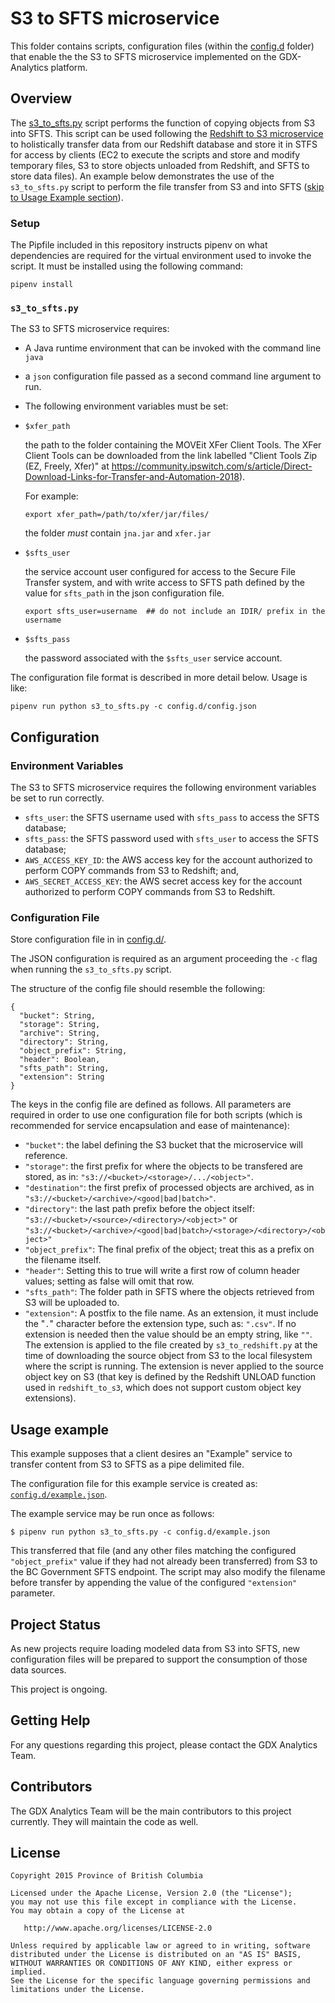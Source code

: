 # S3 to SFTS microservice

This folder contains scripts, configuration files (within the [config.d](./config.d/) folder) that enable the the S3 to SFTS microservice implemented on the GDX-Analytics platform. 


## Overview

The [s3_to_sfts.py](./s3_to_sfts.py) script performs the function of copying objects from S3 into SFTS. This script can be used following the [Redshift to S3 microservice](../redshift_to_s3/) to holistically transfer data from our Redshift database and store it in STFS for access by clients (EC2 to execute the scripts and store and modify temporary files, S3 to store objects unloaded from Redshift, and SFTS to store data files). An example below demonstrates the use of the `s3_to_sfts.py` script to perform the file transfer from S3 and into SFTS ([skip to Usage Example section](#usage-example)). 

### Setup

The Pipfile included in this repository instructs pipenv on what dependencies are required for the virtual environment used to invoke the script. It must be installed using the following command:

```
pipenv install
```

### `s3_to_sfts.py`

The S3 to SFTS microservice requires:

 - A Java runtime environment that can be invoked with the command line `java`

 - a `json` configuration file passed as a second command line argument to run.

 - The following environment variables must be set:

  - `$xfer_path`

    the path to the folder containing the MOVEit XFer Client Tools. The XFer Client Tools can be downloaded from the link labelled "Client Tools Zip (EZ, Freely, Xfer)" at  https://community.ipswitch.com/s/article/Direct-Download-Links-for-Transfer-and-Automation-2018).

    For example:
    ```
    export xfer_path=/path/to/xfer/jar/files/
    ```
    the folder _must_ contain `jna.jar` and `xfer.jar`

  - `$sfts_user`

    the service account user configured for access to the Secure File Transfer system, and with write access to SFTS path defined by the value for `sfts_path` in the json configuration file.

    ```
    export sfts_user=username  ## do not include an IDIR/ prefix in the username
    ```

  - `$sfts_pass`

    the password associated with the `$sfts_user` service account.

The configuration file format is described in more detail below. Usage is like:

```
pipenv run python s3_to_sfts.py -c config.d/config.json
```

## Configuration

### Environment Variables

The S3 to SFTS microservice requires the following environment variables be set to run correctly.

- `sfts_user`: the SFTS username used with `sfts_pass` to access the SFTS database;
- `sfts_pass`: the SFTS password used with `sfts_user` to access the SFTS database;
- `AWS_ACCESS_KEY_ID`: the AWS access key for the account authorized to perform COPY commands from S3 to Redshift; and,
- `AWS_SECRET_ACCESS_KEY`: the AWS secret access key for the account authorized to perform COPY commands from S3 to Redshift.

### Configuration File

Store configuration file in in [config.d/](./config.d/).

The JSON configuration is required as an argument proceeding the `-c` flag when running the `s3_to_sfts.py` script.

The structure of the config file should resemble the following:

```
{
  "bucket": String,
  "storage": String,
  "archive": String,
  "directory": String,
  "object_prefix": String,
  "header": Boolean,
  "sfts_path": String,
  "extension": String
}
```

The keys in the config file are defined as follows. All parameters are required in order to use one configuration file for both scripts (which is recommended for service encapsulation and ease of maintenance):

- `"bucket"`: the label defining the S3 bucket that the microservice will reference.
- `"storage"`: the first prefix for where the objects to be transfered are stored, as in: `"s3://<bucket>/<storage>/.../<object>"`.
- `"destination"`: the first prefix of processed objects are archived, as in `"s3://<bucket>/<archive>/<good|bad|batch>"`.
- `"directory"`: the last path prefix before the object itself: `"s3://<bucket>/<source>/<directory>/<object>"` or `"s3://<bucket>/<archive>/<good|bad|batch>/<storage>/<directory>/<object>"`
- `"object_prefix"`: The final prefix of the object; treat this as a prefix on the filename itself.
- `"header"`: Setting this to true will write a first row of column header values; setting as false will omit that row.
- `"sfts_path"`: The folder path in SFTS where the objects retrieved from S3 will be uploaded to.
- `"extension"`: A postfix to the file name. As an extension, it must include the "`.`" character before the extension type, such as: `".csv"`. If no extension is needed then the value should be an empty string, like `""`. The extension is applied to the file created by `s3_to_redshift.py` at the time of downloading the source object from S3 to the local filesystem where the script is running. The extension is never applied to the source object key on S3 (that key is defined by the Redshift UNLOAD function used in `redshift_to_s3`, which does not support custom object key extensions).

## Usage example
This example supposes that a client desires an "Example" service to transfer content from S3 to SFTS as a pipe delimited file.

The configuration file for this example service is created as: [`config.d/example.json`](./config.d/example.json).

The example service may be run once as follows:

```
$ pipenv run python s3_to_sfts.py -c config.d/example.json
```

This transferred that file (and any other files matching the configured `"object_prefix"` value if they had not already been transferred) from S3 to the BC Government SFTS endpoint. The script may also modify the filename before transfer by appending the value of the configured `"extension"` parameter.

## Project Status

As new projects require loading modeled data from S3 into SFTS, new configuration files will be prepared to support the consumption of those data sources.

This project is ongoing.

## Getting Help

For any questions regarding this project, please contact the GDX Analytics Team.

## Contributors

The GDX Analytics Team will be the main contributors to this project currently. They will maintain the code as well.

## License

```
Copyright 2015 Province of British Columbia

Licensed under the Apache License, Version 2.0 (the "License");
you may not use this file except in compliance with the License.
You may obtain a copy of the License at

   http://www.apache.org/licenses/LICENSE-2.0

Unless required by applicable law or agreed to in writing, software
distributed under the License is distributed on an "AS IS" BASIS,
WITHOUT WARRANTIES OR CONDITIONS OF ANY KIND, either express or implied.
See the License for the specific language governing permissions and limitations under the License.
```

